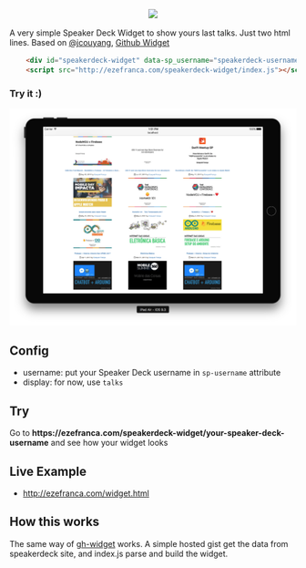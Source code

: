 <p align="center"> 
<img src="https://raw.githubusercontent.com/ezefranca/speakerdeck-widget/master/logo-sp.png"/>
<p> A very simple Speaker Deck Widget to show yours last talks. Just two html lines. Based on <a href="https://github.com/jcouyang/">@jcouyang</a>, <a href="https://github.com/jcouyang/gh-widget">
Github Widget</a>

</p>
</p>

```html
    <div id="speakerdeck-widget" data-sp_username="speakerdeck-username" data-display="talks"></div>
    <script src="http://ezefranca.com/speakerdeck-widget/index.js"></script>
```
<h3>Try it :)</h3>

![](screenshot.png)

## Config
- username: put your Speaker Deck username in `sp-username` attribute
- display: for now, use `talks`

## Try
<p>Go to <b>https://ezefranca.com/speakerdeck-widget/your-speaker-deck-username</b> and see how your widget looks</p>

## Live Example
- http://ezefranca.com/widget.html

## How this works
The same way of <a href="https://github.com/jcouyang/gh-widget">gh-widget</a> works. A simple hosted gist get the data from speakerdeck site, and index.js parse and build the widget.

